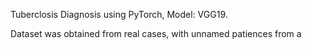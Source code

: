 Tuberclosis Diagnosis using PyTorch, Model: VGG19.

Dataset was obtained from real cases, with unnamed patiences from a